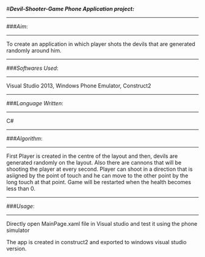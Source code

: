 #***Devil-Shooter-Game Phone Application project:***

----------
###*Aim*:

----------


To create an application in which player shots the devils that are generated randomly around him.

-------------
###*Softwares Used*:

-------------
Visual Studio 2013, Windows Phone Emulator, Construct2

-------------
###*Language Written*:

-------------
C#

-------------
###*Algorithm*:

-------------
First Player is created in the centre of the layout and then, devils are generated randomly on the layout. Also there are cannons that will be shooting the player at every second. Player can shoot in a direction that is asiigned by the point of touch and he can move to the other point by the long touch at that point. Game will be restarted when the health becomes less than 0.


-------------
###*Usage*:

-------------
Directly open MainPage.xaml file in Visual studio and test it using the phone simulator



The app is created in construct2 and exported to windows visual studio version.
